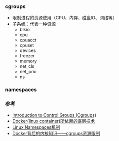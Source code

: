 ### cgroups
* 限制进程的资源使用（CPU、内存、磁盘IO、网络等）
* 子系统：代表一种资源
    * blkio
    * cpu
    * cpuacct
    * cpuset
    * devices
    * freezer
    * memory
    * net_cls
    * net_prio
    * ns

### namespaces

### 参考
* [Introduction to Control Groups (Cgroups)](https://access.redhat.com/documentation/en-US/Red_Hat_Enterprise_Linux/6/html/Resource_Management_Guide/ch01.html)
* [Docker(linux container)所依赖的底层技术](http://os.51cto.com/art/201409/451604.htm)
* [Linux Namespaces机制](http://www.cnblogs.com/lisperl/archive/2012/05/03/2480316.html)
* [Docker背后的内核知识——cgroups资源限制](http://www.infoq.com/cn/articles/docker-kernel-knowledge-cgroups-resource-isolation)